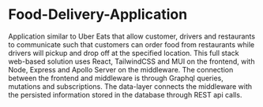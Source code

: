 # Food-Delivery-Application


Application similar to Uber Eats that allow customer, drivers and restaurants to communicate such that customers can order food from restaurants while drivers will pickup and drop off at the specified location. This full stack web-based solution uses React, TailwindCSS and MUI on the frontend, with Node, Express and Apollo Server on the middleware. The connection between the frontend and middleware is through Graphql queries, mutations and subscriptions. The data-layer connects the middleware with the persisted information stored in the database through REST api calls. 
